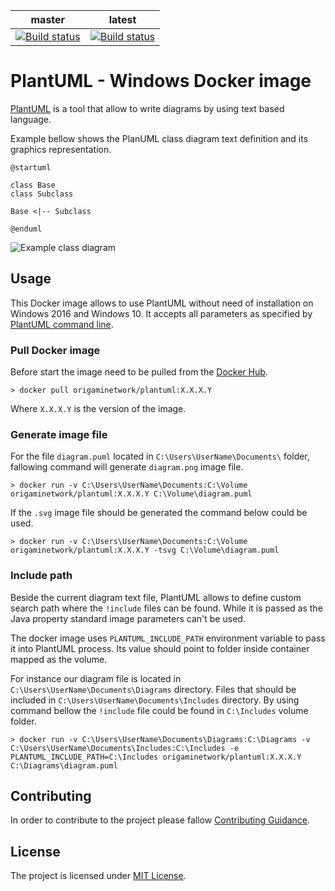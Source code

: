 
| master | latest |
| :--: | :--: |
| [![Build status](https://ci.appveyor.com/api/projects/status/ekvnf486e8wdk4hh/branch/master?svg=true)](https://ci.appveyor.com/project/BartDubois/docker-plantuml/branch/master) | [![Build status](https://ci.appveyor.com/api/projects/status/ekvnf486e8wdk4hh?svg=true)](https://ci.appveyor.com/project/BartDubois/docker-plantuml) |


PlantUML - Windows Docker image
==

[PlantUML](http://plantuml.com/) is a tool that allow to write diagrams by using text based language.

Example bellow shows the PlanUML class diagram text definition and its graphics representation.

```
@startuml

class Base
class Subclass

Base <|-- Subclass

@enduml
```

![Example class diagram](https://www.planttext.com/plantuml/img/SoWkIImgAStDuU9ApaaiBbPmIYnEXJA3IvF032ukaA22JOskBfAOGsfU2b0V0000)


## Usage

This Docker image allows to use PlantUML without need of installation on Windows 2016 and Windows 10.
It accepts all parameters as specified by [PlantUML command line](http://plantuml.com/command-line).


### Pull Docker image

Before start the image need to be pulled from the [Docker Hub](https://hub.docker.com/r/origaminetwork/plantuml/).

```console
> docker pull origaminetwork/plantuml:X.X.X.Y
```

Where `X.X.X.Y` is the version of the image.

### Generate image file

For the file `diagram.puml` located in `C:\Users\UserName\Documents\` folder, fallowing command will generate `diagram.png` image file.

```console
> docker run -v C:\Users\UserName\Documents:C:\Volume origaminetwork/plantuml:X.X.X.Y C:\Volume\diagram.puml
```

If the `.svg` image file should be generated the command below could be used.

```console
> docker run -v C:\Users\UserName\Documents:C:\Volume origaminetwork/plantuml:X.X.X.Y -tsvg C:\Volume\diagram.puml
```

### Include path

Beside the current diagram text file, PlantUML allows to define custom search path where the `!include` files can be found.
While it is passed as the Java property standard image parameters can't be used.

The docker image uses `PLANTUML_INCLUDE_PATH` environment variable to pass it into PlantUML process.
Its value should point to folder inside container mapped as the volume.

For instance our diagram file is located in `C:\Users\UserName\Documents\Diagrams` directory. Files that should be included in `C:\Users\UserName\Documents\Includes` directory. By using command bellow the `!include` file could be found in `C:\Includes` volume folder.

```
> docker run -v C:\Users\UserName\Documents\Diagrams:C:\Diagrams -v C:\Users\UserName\Documents\Includes:C:\Includes -e PLANTUML_INCLUDE_PATH=C:\Includes origaminetwork/plantuml:X.X.X.Y C:\Diagrams\diagram.puml
```


## Contributing

In order to contribute to the project please fallow [Contributing Guidance](CONTRIBUTING.md).


## License

The project is licensed under [MIT License](LICENSE).
